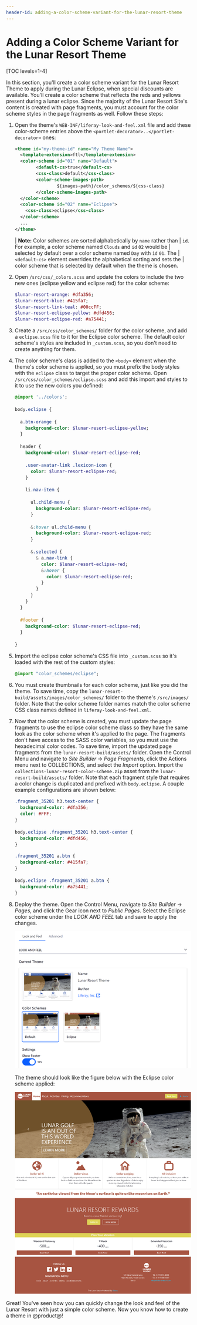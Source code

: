 ```yaml
---
header-id: adding-a-color-scheme-variant-for-the-lunar-resort-theme
---
```


# Adding a Color Scheme Variant for the Lunar Resort Theme

[TOC levels=1-4]

In this section, you'll create a color scheme variant for the Lunar Resort Theme 
to apply during the Lunar Eclipse, when special discounts are available. You'll 
create a color scheme that reflects the reds and yellows present during a lunar 
eclipse. Since the majority of the Lunar Resort Site's content is created with 
page fragments, you must account for the color scheme styles in the page 
fragments as well. Follow these steps:

1.  Open the theme's `WEB-INF/liferay-look-and-feel.xml` file and add these 
    color-scheme entries above the `<portlet-decorator>..</portlet-decorator>` 
    ones:

    ```xml
    <theme id="my-theme-id" name="My Theme Name">
      <template-extension>ftl</template-extension>
      <color-scheme id="01" name="Default">
      		<default-cs>true</default-cs>
      		<css-class>default</css-class>
      		<color-scheme-images-path>
      				${images-path}/color_schemes/${css-class}
      		</color-scheme-images-path>
      </color-scheme>
      <color-scheme id="02" name="Eclipse">
      	<css-class>eclipse</css-class>
      </color-scheme>
      ...
    </theme>
    ```

    | **Note:** Color schemes are sorted alphabetically by `name` rather than 
    | `id`. For example, a color scheme named `Clouds` and `id` `02` would be 
    | selected by default over a color scheme named `Day` with `id` `01`. The 
    | `<default-cs>` element overrides the alphabetical sorting and sets the 
    | color scheme that is selected by default when the theme is chosen.  

2.  Open `/src/css/_colors.scss` and update the colors to include the two new 
    ones (eclipse yellow and eclipse red) for the color scheme:

    ```sass    
    $lunar-resort-orange: #dfa356;
    $lunar-resort-blue: #415fa7;
    $lunar-resort-link-teal: #00ccFF;
    $lunar-resort-eclipse-yellow: #dfd456;
    $lunar-resort-eclipse-red: #a75441;
    ```

3.  Create a `/src/css/color_schemes/` folder for the color scheme, and add a 
    `eclipse.scss` file to it for the Eclipse color scheme. The default color 
    scheme's styles are included in `_custom.scss`, so you don't need to create 
    anything for them. 

4.  The color scheme's class is added to the `<body>` element when the theme's 
    color scheme is applied, so you must prefix the body styles with the 
    `eclipse` class to target the proper color scheme. Open 
    `/src/css/color_schemes/eclipse.scss` and add this import and styles to it 
    to use the new colors you defined:

    ```sass
    @import '../colors';
    
    body.eclipse {
      
      a.btn-orange {
        background-color: $lunar-resort-eclipse-yellow;
      }
    
      header {
        background-color: $lunar-resort-eclipse-red;
    
        .user-avatar-link .lexicon-icon {
          color: $lunar-resort-eclipse-red;
        }
        
        li.nav-item {
          
          ul.child-menu {
            background-color: $lunar-resort-eclipse-red;
          }
            
          &:hover ul.child-menu {
            background-color: $lunar-resort-eclipse-red;
          }
          
          &.selected {
            & a.nav-link {
              color: $lunar-resort-eclipse-red;
              &:hover {
                color: $lunar-resort-eclipse-red;
              }
            }
          }
        }
      }
    
      #footer {
        background-color: $lunar-resort-eclipse-red;
      }
    
    }
    ```

5.  Import the eclipse color scheme's CSS file into `_custom.scss` so it's 
    loaded with the rest of the custom styles:

    ```sass
    @import "color_schemes/eclipse";
    ```

6.  You must create thumbnails for each color scheme, just like you did the 
    theme. To save time, copy the 
    `lunar-resort-build/assets/images/color_schemes/` folder to the theme's 
    `/src/images/` folder. Note that the color scheme folder names match the 
    color scheme CSS class names defined in `liferay-look-and-feel.xml`.

7.  Now that the color scheme is created, you must update the page fragments to 
    use the eclipse color scheme class so they have the same look as the color 
    scheme when it's applied to the page. The fragments don't have access to the 
    SASS color variables, so you must use the hexadecimal color codes. To save 
    time, import the updated page fragments from the 
    `lunar-resort-build/assets/` folder. Open the Control Menu and navigate to 
    *Site Builder* &rarr; *Page Fragments*, click the Actions menu next to 
    COLLECTIONS, and select the *Import* option. Import the 
    `collections-lunar-resort-color-scheme.zip` asset from the 
    `lunar-resort-build/assets/` folder. Note that each fragment style that 
    requires a color change is duplicated and prefixed with `body.eclipse`. A 
    couple example configurations are shown below:
    
    ```css
    .fragment_35201 h3.text-center {
      background-color: #dfa356;
      color: #FFF;
    }

    body.eclipse .fragment_35201 h3.text-center {
      background-color: #dfd456;
    }
    ```

    ```css
    .fragment_35201 a.btn {
      background-color: #415fa7;
    }

    body.eclipse .fragment_35201 a.btn {
      background-color: #a75441;
    }
    ```

8.  Deploy the theme. Open the Control Menu, navigate to *Site Builder* &rarr; 
    *Pages*, and click the Gear icon next to *Public Pages*. Select the Eclipse 
    color scheme under the *LOOK AND FEEL* tab and save to apply the changes. 
    
    ![Figure 1: Color schemes are a good way to subtly change the look and feel of your site.](../../images/theme-tutorial-color-schemes.png)
    
    The theme should look like the figure below with the Eclipse color scheme 
    applied:

    ![Figure 2: The finished color scheme gives the Lunar Resort site a fiery glow.](../../images/theme-tutorial-eclipse-color-scheme.png)

Great! You've seen how you can quickly change the look and feel of the Lunar 
Resort with just a simple color scheme. Now you know how to create a theme in 
@product@! 
